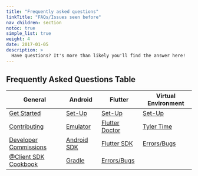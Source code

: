```yaml
---
title: "Frequently asked questions"
linkTitle: "FAQs/Issues seen before"
nav_children: section
notoc: true
simple_list: true
weight: 4
date: 2017-01-05
description: >
  Have questions? It's more than likely you'll find the answer here!
---
```



## Frequently Asked Questions Table

| General | Android | Flutter | Virtual Environment |
| ---     | ---     | ---     |        ---          |
| [Get Started](/docs/get-started/) | [Set-Up](/docs/get-started/#android-studio) | [Set-Up](https://flutter.dev/docs/get-started/install) | [Set-Up](/docs/get-started/the-virtual-environment/) |
| [Contributing](/docs/resources/#contribution-guidelines) | [Emulator](https://blog.atsign.dev/running-one-or-more-emulators-through-cli-using-android-studio-ckm2kuryy00v5mss16f1agh7m) | [Flutter Doctor](https://flutter.dev/docs/get-started/install/windows#run-flutter-doctor) | [Tyler Time](https://www.youtube.com/watch?v=S_XaT3DmMiI) |
| [Developer Commissions](/dev_tools/commissions/) |[ Android SDK](https://developer.android.com/studio) | [Flutter SDK]() | [Errors/Bugs]()  |
| [@Client SDK Cookbook](https://docs.google.com/document/d/19A0g0AIJU3x2MiwgRgcguGmimrNLr03CdmZg0RdnU_Y/edit?usp=sharing) | [Gradle](https://blog.atsign.dev/handling-gradle-exceptions-within-a-flutter-project-utilizing-the-platform-ckmqteej102lrm1s13piq393f)  | [Errors/Bugs]() | |
